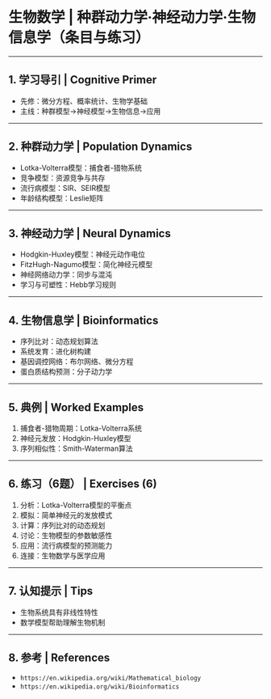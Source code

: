 # 生物数学 | 种群动力学·神经动力学·生物信息学（条目与练习）

---

## 1. 学习导引 | Cognitive Primer

- 先修：微分方程、概率统计、生物学基础
- 主线：种群模型→神经模型→生物信息→应用

---

## 2. 种群动力学 | Population Dynamics

- Lotka-Volterra模型：捕食者-猎物系统
- 竞争模型：资源竞争与共存
- 流行病模型：SIR、SEIR模型
- 年龄结构模型：Leslie矩阵

---

## 3. 神经动力学 | Neural Dynamics

- Hodgkin-Huxley模型：神经元动作电位
- FitzHugh-Nagumo模型：简化神经元模型
- 神经网络动力学：同步与混沌
- 学习与可塑性：Hebb学习规则

---

## 4. 生物信息学 | Bioinformatics

- 序列比对：动态规划算法
- 系统发育：进化树构建
- 基因调控网络：布尔网络、微分方程
- 蛋白质结构预测：分子动力学

---

## 5. 典例 | Worked Examples

1) 捕食者-猎物周期：Lotka-Volterra系统
2) 神经元发放：Hodgkin-Huxley模型
3) 序列相似性：Smith-Waterman算法

---

## 6. 练习（6题） | Exercises (6)

1) 分析：Lotka-Volterra模型的平衡点
2) 模拟：简单神经元的发放模式
3) 计算：序列比对的动态规划
4) 讨论：生物模型的参数敏感性
5) 应用：流行病模型的预测能力
6) 连接：生物数学与医学应用

---

## 7. 认知提示 | Tips

- 生物系统具有非线性特性
- 数学模型帮助理解生物机制

---

## 8. 参考 | References

- `https://en.wikipedia.org/wiki/Mathematical_biology`
- `https://en.wikipedia.org/wiki/Bioinformatics`
